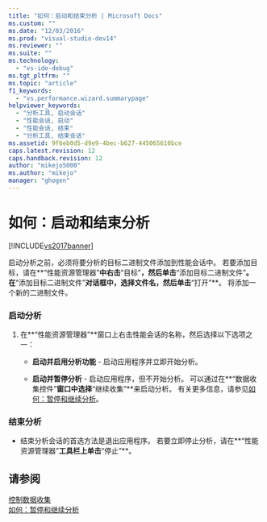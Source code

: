 ```yaml
---
title: "如何：启动和结束分析 | Microsoft Docs"
ms.custom: ""
ms.date: "12/03/2016"
ms.prod: "visual-studio-dev14"
ms.reviewer: ""
ms.suite: ""
ms.technology: 
  - "vs-ide-debug"
ms.tgt_pltfrm: ""
ms.topic: "article"
f1_keywords: 
  - "vs.performance.wizard.summarypage"
helpviewer_keywords: 
  - "分析工具, 启动会话"
  - "性能会话, 启动"
  - "性能会话, 结束"
  - "分析工具, 结束会话"
ms.assetid: 9f6eb0d5-d9e9-4bec-b627-445065610bce
caps.latest.revision: 12
caps.handback.revision: 12
author: "mikejo5000"
ms.author: "mikejo"
manager: "ghogen"
---
```

# 如何：启动和结束分析
[!INCLUDE[vs2017banner](../code-quality/includes/vs2017banner.md)]

启动分析之前，必须将要分析的目标二进制文件添加到性能会话中。  若要添加目标，请在**“性能资源管理器”**中右击**“目标”**，然后单击**“添加目标二进制文件”**。  在**“添加目标二进制文件”**对话框中，选择文件名，然后单击**“打开”**。  将添加一个新的二进制文件。  
  
### 启动分析  
  
1.  在**“性能资源管理器”**窗口上右击性能会话的名称，然后选择以下选项之一：  
  
    -   **启动并启用分析功能** \- 启动应用程序并立即开始分析。  
  
    -   **启动并暂停分析** \- 启动应用程序，但不开始分析。  可以通过在**“数据收集控件”**窗口中选择**“继续收集”**来启动分析。  有关更多信息，请参见[如何：暂停和继续分析](../Topic/How%20to:%20Pause%20and%20Resume%20Performance%20Data%20Collection.md)。  
  
### 结束分析  
  
-   结束分析会话的首选方法是退出应用程序。  若要立即停止分析，请在**“性能资源管理器”**工具栏上单击**“停止”**。  
  
## 请参阅  
 [控制数据收集](../profiling/controlling-data-collection.md)   
 [如何：暂停和继续分析](../Topic/How%20to:%20Pause%20and%20Resume%20Performance%20Data%20Collection.md)